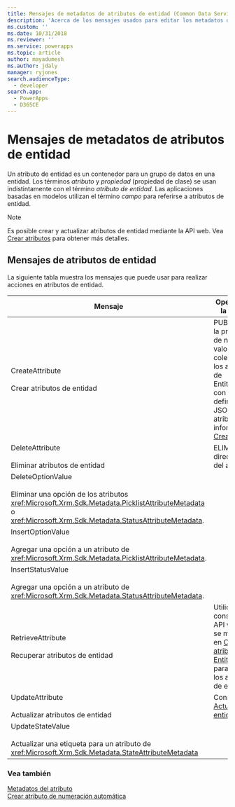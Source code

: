 ```yaml
---
title: Mensajes de metadatos de atributos de entidad (Common Data Service para aplicaciones) | MicrosoftDocs
description: 'Acerca de los mensajes usados para editar los metadatos de atributos de entidad, también conocidos como propiedades o campos.'
ms.custom: ''
ms.date: 10/31/2018
ms.reviewer: ''
ms.service: powerapps
ms.topic: article
author: mayadumesh
ms.author: jdaly
manager: ryjones
search.audienceType:
  - developer
search.app:
  - PowerApps
  - D365CE
---
```

# <a name="entity-attribute-metadata-messages"></a>Mensajes de metadatos de atributos de entidad

<!-- 
Was Mike Carter
https://docs.microsoft.com/en-us/dynamics365/customer-engagement/developer/entity-attribute-metadata-messages -->

Un atributo de entidad es un contenedor para un grupo de datos en una entidad. Los términos *atributo* y *propiedad* (propiedad de clase) se usan indistintamente con el término *atributo de entidad*. Las aplicaciones basadas en modelos utilizan el término *campo* para referirse a atributos de entidad.  

> [!NOTE]
> Es posible crear y actualizar atributos de entidad mediante la API web. Vea [Crear atributos](webapi/create-update-entity-definitions-using-web-api.md#create-attributes) para obtener más detalles.

## <a name="entity-attribute-messages"></a>Mensajes de atributos de entidad  
 La siguiente tabla muestra los mensajes que puede usar para realizar acciones en atributos de entidad.  
  
|Mensaje|Operación de la API web|Ensamblado del SDK|   
|-------------|-----------------|-----------------|  
|CreateAttribute</br></br>Crear atributos de entidad|PUBLICAR en la propiedad de navegación valorada como colección de los atributos de EntityMetadata con la definición JSON del atributo. Más información: [Crear atributos](webapi/create-update-entity-definitions-using-web-api.md#create-attributes)|<xref:Microsoft.Xrm.Sdk.Messages.CreateAttributeRequest>| 
|DeleteAttribute</br></br>Eliminar atributos de entidad|ELIMINAR la dirección URL del atributo.|<xref:Microsoft.Xrm.Sdk.Messages.DeleteAttributeRequest>|  
|DeleteOptionValue</br></br>Eliminar una opción de los atributos <xref:Microsoft.Xrm.Sdk.Metadata.PicklistAttributeMetadata> o <xref:Microsoft.Xrm.Sdk.Metadata.StatusAttributeMetadata>.|<xref href="Microsoft.Dynamics.CRM.DeleteOptionValue?text=DeleteOptionValue Action" />|<xref:Microsoft.Xrm.Sdk.Messages.DeleteOptionValueRequest>|  
|InsertOptionValue</br></br>Agregar una opción a un atributo de <xref:Microsoft.Xrm.Sdk.Metadata.PicklistAttributeMetadata>.|<xref href="Microsoft.Dynamics.CRM.InsertOptionValue?text=InsertOptionValue Action" />|<xref:Microsoft.Xrm.Sdk.Messages.InsertOptionValueRequest>|Agregar una opción a un atributo de <xref:Microsoft.Xrm.Sdk.Metadata.PicklistAttributeMetadata>.|  
|InsertStatusValue</br></br>Agregar una opción a un atributo de <xref:Microsoft.Xrm.Sdk.Metadata.StatusAttributeMetadata>.|<xref href="Microsoft.Dynamics.CRM.InsertStatusValue?text=InsertStatusValue Action" />|<xref:Microsoft.Xrm.Sdk.Messages.InsertStatusValueRequest>|  |Cambia el orden de las opciones presentadas en un atributo de <xref:Microsoft.Xrm.Sdk.Metadata.PicklistAttributeMetadata>.|<xref href="Microsoft.Dynamics.CRM.OrderOption?text=OrderOption Action" />|<xref:Microsoft.Xrm.Sdk.Messages.OrderOptionRequest>|  
|RetrieveAttribute</br></br>Recuperar atributos de entidad|Utilice la consulta de la API web que se menciona en [Consultar atributos EntityMetadata](webapi/query-metadata-web-api.md#bkmk_queryAttributesexample) para recuperar los atributos de entidad.|<xref:Microsoft.Xrm.Sdk.Messages.RetrieveAttributeRequest>|  
|UpdateAttribute</br></br>Actualizar atributos de entidad|Consulte [Actualizar entidades](webapi/create-update-entity-definitions-using-web-api.md#update-entities)|<xref:Microsoft.Xrm.Sdk.Messages.UpdateAttributeRequest>|  
|UpdateStateValue</br></br>Actualizar una etiqueta para un atributo de <xref:Microsoft.Xrm.Sdk.Metadata.StateAttributeMetadata>|<xref href="Microsoft.Dynamics.CRM.UpdateStateValue?text=UpdateStateValue Action" />|<xref:Microsoft.Xrm.Sdk.Messages.UpdateStateValueRequest>|  

### <a name="see-also"></a>Vea también  

[Metadatos del atributo](entity-attribute-metadata.md)<br />
[Crear atributo de numeración automática](create-auto-number-attributes.md)<br />
<!-- TODO: [Work with Attributes](org-service/work-attribute-metadata.md)<br />
[Sample: Work with Attributes](org-service/sample-work-attribute-metadata.md) -->